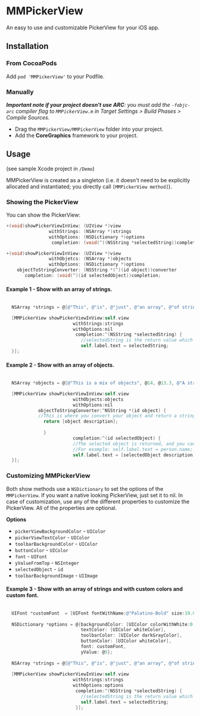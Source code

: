 MMPickerView
============

An easy to use and customizable PickerView for your iOS app.


## Installation

### From CocoaPods

Add `pod 'MMPickerView'` to your Podfile.

### Manually

_**Important note if your project doesn't use ARC**: you must add the `-fobjc-arc` compiler flag to `MMPickerView.m` in Target Settings > Build Phases > Compile Sources._

* Drag the `MMPickerView/MMPickerView` folder into your project.
* Add the **CoreGraphics** framework to your project.

## Usage

(see sample Xcode project in `/Demo`)

MMPickerView is created as a singleton (i.e. it doesn't need to be explicitly allocated and instantiated; you directly call `[MMPickerView method]`).

### Showing the PickerView

You can show the PickerView:

```objective-c
+(void)showPickerViewInView: (UIView *)view
                withStrings: (NSArray *)strings
                withOptions: (NSDictionary *)options
                 completion: (void(^)(NSString *selectedString))completion;

+(void)showPickerViewInView: (UIView *)view
                withObjetcs: (NSArray *)objects
                withOptions: (NSDictionary *)options
    objectToStringConverter: (NSString *(^)(id object))converter
       completion: (void(^)(id selectedObject))completion;
```


#### Example 1 - Show with an array of strings.
```objective-c
  
  NSArray *strings = @[@"This", @"is", @"just", @"an array", @"of strings."];

  [MMPickerView showPickerViewInView:self.view
                         withStrings:strings
                         withOptions:nil
                          completion:^(NSString *selectedString) {
   							//selectedString is the return value which you can use as you wish
                            self.label.text = selectedString;
  }];
```

#### Example 2 - Show with an array of objects.
```objective-c
    
  NSArray *objects = @[@"This is a mix of objects", @14, @13.3, @"A string", @1000];

  [MMPickerView showPickerViewInView:self.view
   						 withObjects:objects
					     withOptions:nil
		    objectToStringConverter:^NSString *(id object) {
			//This is where you convert your object and return a string, for eg. return person.name;
	          return [object description];
   
              }
						 completion:^(id selectedObject) {
					     //The selected object is returned, and you can use the value as you wish
					     //For example: self.label.text = person.name;
					     self.label.text = [selectedObject description];
  }];
```

### Customizing MMPickerView
Both show methods use a `NSDictionary` to set the options of the `MMPickerView`. If you want a native looking PickerView, just set it to nil. In case of customization, use any of the different properties to customize the PickerView. All of the properties are optional.

**Options**

- `pickerViewBackgroundColor` - `UIColor`
- `pickerViewTextColor` - `UIColor`
- `toolbarBackgroundColor` - `UIColor`
- `buttonColor` - `UIColor`
- `font` - `UIFont` 
- `yValueFromTop` - `NSInteger`
- `selectedObject` - `id`
- `toolbarBackgroundImage` - `UIImage`


#### Example 3 - Show with an array of strings and with custom colors and custom font.
```objective-c

  UIFont *customFont  = [UIFont fontWithName:@"Palatino-Bold" size:19.0];
  
  NSDictionary *options = @{backgroundColor: [UIColor colorWithWhite:0.500 alpha:0.500],
                            textColor: [UIColor whiteColor],
                            toolbarColor: [UIColor darkGrayColor],
                            buttonColor: [UIColor whiteColor],
                            font: customFont,
                            yValue: @5};
  
  NSArray *strings = @[@"This", @"is", @"just", @"an array", @"of strings."];
  
  [MMPickerView showPickerViewInView:self.view
                         withStrings:strings
                         withOptions:options
                          completion:^(NSString *selectedString) {
                            //selectedString is the return value which you can use as you wish
                            self.label.text = selectedString;
                          }];
```

